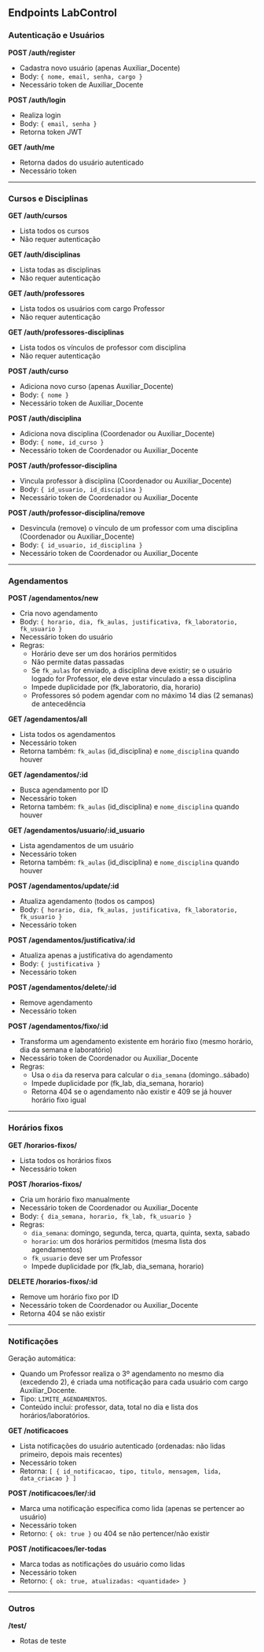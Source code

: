 ## Endpoints LabControl

### Autenticação e Usuários

**POST /auth/register**
- Cadastra novo usuário (apenas Auxiliar_Docente)
- Body: `{ nome, email, senha, cargo }`
- Necessário token de Auxiliar_Docente

**POST /auth/login**
- Realiza login
- Body: `{ email, senha }`
- Retorna token JWT

**GET /auth/me**
- Retorna dados do usuário autenticado
- Necessário token

---

### Cursos e Disciplinas

**GET /auth/cursos**
- Lista todos os cursos
- Não requer autenticação

**GET /auth/disciplinas**
- Lista todas as disciplinas
- Não requer autenticação

**GET /auth/professores**
- Lista todos os usuários com cargo Professor
- Não requer autenticação

**GET /auth/professores-disciplinas**
- Lista todos os vínculos de professor com disciplina
- Não requer autenticação

**POST /auth/curso**
- Adiciona novo curso (apenas Auxiliar_Docente)
- Body: `{ nome }`
- Necessário token de Auxiliar_Docente

**POST /auth/disciplina**
- Adiciona nova disciplina (Coordenador ou Auxiliar_Docente)
- Body: `{ nome, id_curso }`
- Necessário token de Coordenador ou Auxiliar_Docente

**POST /auth/professor-disciplina**
- Vincula professor à disciplina (Coordenador ou Auxiliar_Docente)
- Body: `{ id_usuario, id_disciplina }`
- Necessário token de Coordenador ou Auxiliar_Docente

**POST /auth/professor-disciplina/remove**
- Desvincula (remove) o vínculo de um professor com uma disciplina (Coordenador ou Auxiliar_Docente)
- Body: `{ id_usuario, id_disciplina }`
- Necessário token de Coordenador ou Auxiliar_Docente

---

### Agendamentos

**POST /agendamentos/new**
- Cria novo agendamento
- Body: `{ horario, dia, fk_aulas, justificativa, fk_laboratorio, fk_usuario }`
- Necessário token do usuário
- Regras:
  - Horário deve ser um dos horários permitidos
  - Não permite datas passadas
  - Se `fk_aulas` for enviado, a disciplina deve existir; se o usuário logado for Professor, ele deve estar vinculado a essa disciplina
  - Impede duplicidade por (fk_laboratorio, dia, horario)
  - Professores só podem agendar com no máximo 14 dias (2 semanas) de antecedência

**GET /agendamentos/all**
- Lista todos os agendamentos
- Necessário token
- Retorna também: `fk_aulas` (id_disciplina) e `nome_disciplina` quando houver

**GET /agendamentos/:id**
- Busca agendamento por ID
- Necessário token
- Retorna também: `fk_aulas` (id_disciplina) e `nome_disciplina` quando houver

**GET /agendamentos/usuario/:id_usuario**
- Lista agendamentos de um usuário
- Necessário token
- Retorna também: `fk_aulas` (id_disciplina) e `nome_disciplina` quando houver

**POST /agendamentos/update/:id**
- Atualiza agendamento (todos os campos)
- Body: `{ horario, dia, fk_aulas, justificativa, fk_laboratorio, fk_usuario }`
- Necessário token

**POST /agendamentos/justificativa/:id**
- Atualiza apenas a justificativa do agendamento
- Body: `{ justificativa }`
- Necessário token

**POST /agendamentos/delete/:id**
- Remove agendamento
- Necessário token

**POST /agendamentos/fixo/:id**
- Transforma um agendamento existente em horário fixo (mesmo horário, dia da semana e laboratório)
- Necessário token de Coordenador ou Auxiliar_Docente
- Regras:
  - Usa o `dia` da reserva para calcular o `dia_semana` (domingo..sábado)
  - Impede duplicidade por (fk_lab, dia_semana, horario)
  - Retorna 404 se o agendamento não existir e 409 se já houver horário fixo igual

---

### Horários fixos

**GET /horarios-fixos/**
- Lista todos os horários fixos
- Necessário token

**POST /horarios-fixos/**
- Cria um horário fixo manualmente
- Necessário token de Coordenador ou Auxiliar_Docente
- Body: `{ dia_semana, horario, fk_lab, fk_usuario }`
- Regras:
  - `dia_semana`: domingo, segunda, terca, quarta, quinta, sexta, sabado
  - `horario`: um dos horários permitidos (mesma lista dos agendamentos)
  - `fk_usuario` deve ser um Professor
  - Impede duplicidade por (fk_lab, dia_semana, horario)

**DELETE /horarios-fixos/:id**
- Remove um horário fixo por ID
- Necessário token de Coordenador ou Auxiliar_Docente
- Retorna 404 se não existir

---

### Notificações

Geração automática:
- Quando um Professor realiza o 3º agendamento no mesmo dia (excedendo 2), é criada uma notificação para cada usuário com cargo Auxiliar_Docente.
- Tipo: `LIMITE_AGENDAMENTOS`.
- Conteúdo inclui: professor, data, total no dia e lista dos horários/laboratórios.

**GET /notificacoes**
- Lista notificações do usuário autenticado (ordenadas: não lidas primeiro, depois mais recentes)
- Necessário token
- Retorna: `[ { id_notificacao, tipo, titulo, mensagem, lida, data_criacao } ]`

**POST /notificacoes/ler/:id**
- Marca uma notificação específica como lida (apenas se pertencer ao usuário)
- Necessário token
- Retorno: `{ ok: true }` ou 404 se não pertencer/não existir

**POST /notificacoes/ler-todas**
- Marca todas as notificações do usuário como lidas
- Necessário token
- Retorno: `{ ok: true, atualizadas: <quantidade> }`

---

### Outros

**/test/**
- Rotas de teste